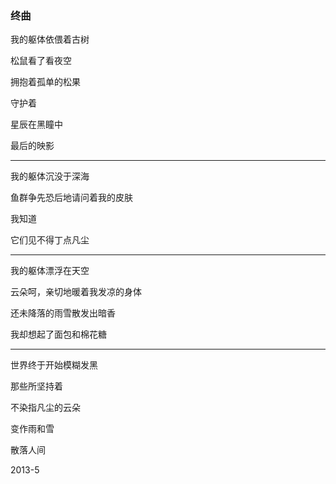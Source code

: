 ### 终曲

我的躯体依偎着古树

松鼠看了看夜空

拥抱着孤单的松果

守护着

星辰在黑瞳中

最后的映影

---

我的躯体沉没于深海

鱼群争先恐后地请问着我的皮肤

我知道

它们见不得丁点凡尘

---

我的躯体漂浮在天空

云朵呵，亲切地暖着我发凉的身体

还未降落的雨雪散发出暗香

我却想起了面包和棉花糖

---

世界终于开始模糊发黑

那些所坚持着

不染指凡尘的云朵

变作雨和雪

散落人间

2013-5
